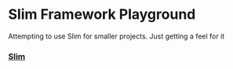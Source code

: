 # Slim Framework Playground

Attempting to use Slim for smaller projects. Just getting a feel for it

### [Slim](https://www.slimframework.com/)